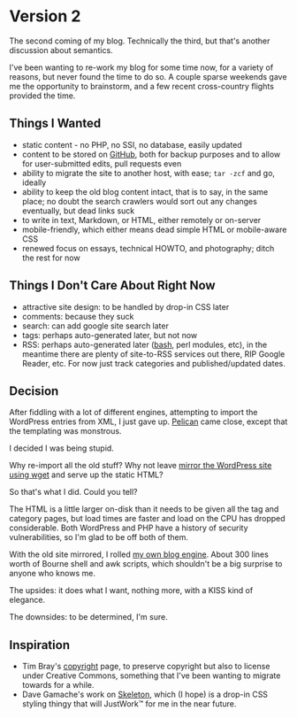 <!-- title: Version 2 -->
<!-- categories: essay -->
<!-- tags: blogs -->
<!-- published: 2014-05-02T12:00:00-05:00 -->
<!-- updated: 2014-05-14T11:45:00-05:00 -->

# Version 2

The second coming of my blog. Technically the third, but that's another
discussion about semantics.

I've been wanting to re-work my blog for some time now, for a variety of reasons, but never found the time to do so. A couple sparse weekends gave me the opportunity to brainstorm, and a few recent cross-country flights provided the time.

## Things I Wanted

* static content - no PHP, no SSI, no database, easily updated
* content to be stored on [GitHub](https://github.com), both for backup purposes and to allow for user-submitted edits, pull requests even
* ability to migrate the site to another host, with ease; `tar -zcf` and go, ideally
* ability to keep the old blog content intact, that is to say, in the same place; no doubt the search crawlers would sort out any changes eventually, but dead links suck
* to write in text, Markdown, or HTML, either remotely or on-server
* mobile-friendly, which either means dead simple HTML or mobile-aware CSS
* renewed focus on essays, technical HOWTO, and photography; ditch the rest for now 

## Things I Don't Care About Right Now

* attractive site design: to be handled by drop-in CSS later
* comments: because they suck
* search: can add google site search later
* tags: perhaps auto-generated later, but not now
* RSS: perhaps auto-generated later ([bash](http://ocsovszki-dorian.blogspot.com/2011/01/generating-rss-feed-width-bash-script.html), perl modules, etc), in the meantime there are plenty of site-to-RSS services out there, RIP Google Reader, etc. For now just track categories and published/updated dates.


## Decision

After fiddling with a lot of different engines, attempting to import the WordPress entries from XML, I just gave up. [Pelican](http://blog.getpelican.com/) came close, except that the templating was monstrous.

I decided I was being stupid.

Why re-import all the old stuff? Why not leave [mirror the WordPress site using wget](http://darcynorman.net/2011/12/24/archiving-a-wordpress-website-with-wget/) and serve up the static HTML?

So that's what I did. Could you tell?

The HTML is a little larger on-disk than it needs to be given all the tag and category pages, but load times are faster and load on the CPU has dropped considerable. Both WordPress and PHP have a history of security vulnerabilities, so I'm glad to be off both of them.

With the old site mirrored, I rolled [my own blog engine](https://github.com/technmsg/v2/). About 300 lines worth of Bourne shell and awk scripts, which shouldn't be a big surprise to anyone who knows me.

The upsides: it does what I want, nothing more, with a KISS kind of elegance.

The downsides: to be determined, I'm sure.

## Inspiration

* Tim Bray's [copyright](http://www.tbray.org/ongoing/misc/Copyright) page, to preserve copyright but also to license under Creative Commons, something that I've been wanting to migrate towards for a while.
* Dave Gamache's work on [Skeleton](http://www.getskeleton.com/), which (I hope) is a drop-in CSS styling thingy that will JustWork&trade; for me in the near future.
